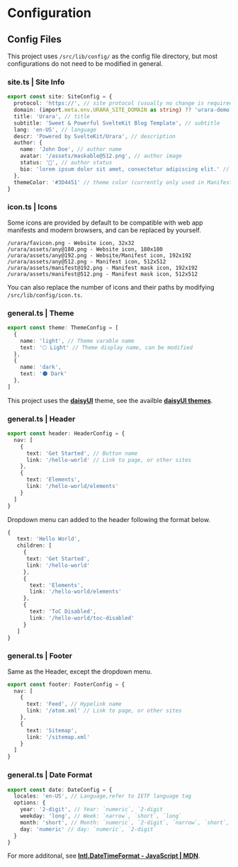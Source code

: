 # Configuration

## Config Files

This project uses `/src/lib/config/` as the config file directory, but most configurations do not need to be modified in general.

### site.ts | Site Info

```ts
export const site: SiteConfig = {
  protocol: 'https://', // site protocol (usually no change is required)
  domain: (import.meta.env.URARA_SITE_DOMAIN as string) ?? 'urara-demo.netlify.app', // site domain
  title: 'Urara', // title
  subtitle: 'Sweet & Powerful SvelteKit Blog Template', // subtitle
  lang: 'en-US', // language
  descr: 'Powered by SvelteKit/Urara', // description
  author: {
    name: 'John Doe', // author name
    avatar: '/assets/maskable@512.png', // author image
    status: '🌸', // author status
    bio: 'lorem ipsum dolor sit amet, consectetur adipiscing elit.' // author bio
  },
  themeColor: '#3D4451' // theme color (currently only used in Manifest)
}
```

### icon.ts | Icons

Some icons are provided by default to be compatible with web app manifests and modern browsers, and can be replaced by yourself.

```text
/urara/favicon.png - Website icon, 32x32
/urara/assets/any@180.png - Website icon, 180x180
/urara/assets/any@192.png - Website/Manifest icon, 192x192
/urara/assets/any@512.png - Manifest icon, 512x512
/urara/assets/manifest@192.png - Manifest mask icon, 192x192
/urara/assets/manifest@512.png - Manifest mask icon, 512x512
```

You can also replace the number of icons and their paths by modifying `/src/lib/config/icon.ts`.

### general.ts | Theme

```ts
export const theme: ThemeConfig = [
  {
    name: 'light', // Theme varable name
    text: '🌕 Light' // Theme display name, can be modified
  },
  {
    name: 'dark',
    text: '🌑 Dark'
  },
]
```

This project uses the [**daisyUI**](https://daisyui.com/) theme, see the availble [**daisyUI themes**](https://daisyui.com/docs/themes/?lang=en).

### general.ts | Header

```ts
export const header: HeaderConfig = {
  nav: [
    {
      text: 'Get Started', // Button name
      link: '/hello-world' // Link to page, or other sites
    },
    {
      text: 'Elements',
      link: '/hello-world/elements'
    }
  ]
}
```

Dropdown menu can added to the header following the format below.

```ts
{
   text: 'Hello World',
   children: [
     {
      text: 'Get Started',
      link: '/hello-world'
     },
     {
       text: 'Elements',
       link: '/hello-world/elements'
     },
	 {
	   text: 'ToC Disabled',
	   link: '/hello-world/toc-disabled'
	 }
   ]
}
```

### general.ts | Footer

Same as the Header, except the dropdown menu.

```ts
export const footer: FooterConfig = {
  nav: [
    {
      text: 'Feed', // Hypelink name
      link: '/atom.xml' // Link to page, or other sites
    },
    {
      text: 'Sitemap',
      link: '/sitemap.xml'
    }
  ]
}
```

### general.ts | Date Format

```ts
export const date: DateConfig = {
  locales: 'en-US', // Language,refer to IETF language tag
  options: {
    year: '2-digit', // Year: `numeric`, `2-digit
    weekday: 'long', // Week: `narrow`, `short`, `long`
    month: 'short', // Month: `numeric`, `2-digit`, `narrow`, `short`, `long`
    day: 'numeric' // day: `numeric`, `2-digit`
  }
}
```

For more additonal, see [**Intl.DateTimeFormat - JavaScript | MDN**](https://developer.mozilla.org/en-US/docs/Web/JavaScript/Reference/Global_Objects/Intl/DateTimeFormat).
